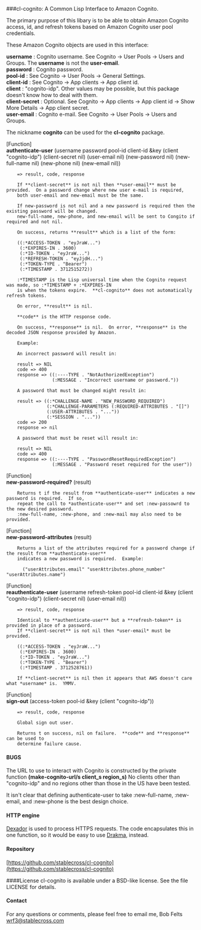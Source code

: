 ###cl-cognito:  A Common Lisp Interface to Amazon Cognito.

The primary purpose of this libary is to be able to obtain Amazon Cognito access, id, and
refresh tokens based on Amazon Cognito user pool credentials.

These Amazon Cognito objects are used in this interface:

**username**      : Cognito username.  See Cognito -> User Pools -> Users and Groups.  The **username** is not the **user-email**.<br>
**password**      : Cognito password.<br>
**pool-id**       : See Cognito -> User Pools -> General Settings.<br>
**client-id**     : See Cognito -> App clients -> App client id.<br>
**client**        : "cognito-idp".  Other values may be possible, but this package doesn't know how to deal with them.<br>
**client-secret** : Optional.  See Cognito -> App clients -> App client id -> Show More Details -> App client secret.<br>
**user-email**    : Cognito e-mail.  See Cognito -> User Pools -> Users and Groups.<br>

The nickname **cognito** can be used for the **cl-cognito** package.

[Function]<br>
**authenticate-user** (username password pool-id client-id &key (client "cognito-idp") (client-secret nil) (user-email nil) (new-password nil) (new-full-name nil) (new-phone nil) (new-email nil))

		=> result, code, response
		
		If **client-secret** is not nil then **user-email** must be provided.  On a password change where new user e-mail is required,
		both user-email and new-email must be the same.
		
		If new-password is not nil and a new password is required then the existing password will be changed.
		new-full-name, new-phone, and new-email will be sent to Congito if required and not nil. 
		
		On success, returns **result** which is a list of the form:
		
		((:*ACCESS-TOKEN . "eyJraW...")
		 (:*EXPIRES-IN . 3600)
	     (:*ID-TOKEN . "eyJraW...")
	     (:*REFRESH-TOKEN . "eyJjdH...")
	     (:*TOKEN-TYPE . "Bearer")
	     (:*TIMESTAMP . 3712515272))
		
		:*TIMESTAMP is the Lisp universal time when the Cognito request was made, so :*TIMESTAMP + :*EXPIRES-IN
		is when the tokens expire.  **cl-cognito** does not automatically refresh tokens.
		
		On error, **result** is nil.
		
		**code** is the HTTP response code.
		
		On success, **response** is nil.  On error, **response** is the decoded JSON response provided by Amazon.
		
		Example:
		
		An incorrect password will result in:
		
		result => NIL
		code => 400
		response => ((:----TYPE . "NotAuthorizedException")
 		             (:MESSAGE . "Incorrect username or password."))
 		             
 		A password that must be changed might result in:
 		
 		result => ((:*CHALLENGE-NAME . "NEW_PASSWORD_REQUIRED")
                   (:*CHALLENGE-PARAMETERS (:REQUIRED-ATTRIBUTES . "[]")
                   (:USER-ATTRIBUTES . "..."))
                   (:*SESSION . "..."))
		code => 200
		response => nil
 		             
 		A password that must be reset will result in:
 		
 		result => NIL
 		code => 400
 		response => ((:----TYPE . "PasswordResetRequiredException")
                     (:MESSAGE . "Password reset required for the user"))

[Function]<br>
**new-password-required?** (result)

		Returns t if the result from **authenticate-user** indicates a new password is required.  If so,
		repeat the call to *authenticate-user** and set :new-passowrd to the new desired password.
		:new-full-name, :new-phone, and :new-mail may also need to be provided.
		
[Function]<br>
**new-password-attributes** (result)

		Returns a list of the attributes required for a password change if the result from **authenticate-user**
		indicates a new password is required.  Example:
		
		  ("userAttributes.email" "userAttributes.phone_number" "userAttributes.name")

[Function]<br>
**reauthenticate-user** (username refresh-token pool-id client-id &key (client "cognito-idp") (client-secret nil) (user-email nil))

		=> result, code, response
		
		Identical to **authenticate-user** but a **refresh-token** is provided in place of a password.
		If **client-secret** is not nil then *user-email* must be provided.
	
		((:*ACCESS-TOKEN . "eyJraW...")
		 (:*EXPIRES-IN . 3600)
		 (:*ID-TOKEN . "eyJraW...")
		 (:*TOKEN-TYPE . "Bearer")
		 (:*TIMESTAMP . 3712528761))

		If **client-secret** is nil then it appears that AWS doesn't care what *username* is.  YMMV.
		
[Function]<br>
**sign-out** (access-token pool-id &key (client "cognito-idp"))

		=> result, code, response
		
		Global sign out user.
		
		Returns t on success, nil on failure.  **code** and **response** can be used to
		determine failure cause.
		
#### BUGS

The URL to use to interact with Cognito is constructed by the private function **(make-cognito-url/s client\_s region\_s)**
No clients other than "cognito-idp" and no regions other than those in the US have been tested.

It isn't clear that defining authenticate-user to take :new-full-name, :new-email, and :new-phone is the best design choice.

#### HTTP engine
[Dexador](http://quickdocs.org/dexador/) is used to process HTTPS requests.  The code encapsulates this in one function, so it would be easy
to use [Drakma](http://www.weitz.de/drakma/), instead.

#### Repository
[https://github.com/stablecross/cl-cognito](https://github.com/stablecross/cl-cognito)

####License
cl-cognito is available under a BSD-like license.  See the file LICENSE for
details.

#### Contact
For any questions or comments, please feel free to email me, Bob Felts
<wrf3@stablecross.com>
